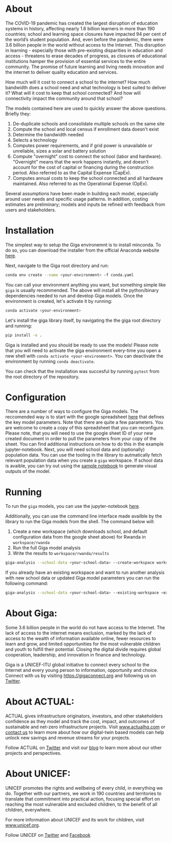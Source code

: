 # About

The COVID-19 pandemic has created the largest disruption of education systems in history, affecting nearly 1.6 billion learners in more than 190 countries; school and learning space closures have impacted 94 per cent of the world’s student population. And, even before the pandemic, there were 3.6 billion people in the world without access to the Internet. This disruption in learning - especially those with pre-existing disparities in education and access - threatens to erase decades of progress, as closures of educational institutions hamper the provision of essential services to the entire community. The promise of future learning and living needs innovation and the internet to deliver quality education and services. 

How much will it cost to connect a school to the internet? How much bandwidth does a school need and what technology is best suited to deliver it? What will it cost to keep that school connected? And how will connectivity impact the community around that school?

The models contained here are used to quickly answer the above questions. Briefly they:

1. De-duplicate schools and consolidate multiple schools on the same site
2. Compute the school and local census if enrollment data doesn't exist
3. Determine the bandwidth needed
4. Selects a technology
5. Computes power requirements, and if grid power is unavailable or unreliable, sizes a solar and battery solution
6. Compute "overnight" cost to connect the school (labor and hardware). "Overnight" means that the work happens instantly, and doesn't account for the cost of capital or financing during the construction period. Also referred to as the Capital Expense (CapEx).
7. Computes annual costs to keep the school connected and all hardware maintained. Also referred to as the Operational Expense (OpEx).

Several assumptions have been made in building each model, especially around user needs and specific usage patterns. In addition, costing estimates are preliminary; models and inputs be refined with feedback from users and stakeholders.

# Installation

The simplest way to setup the Giga environemnt is to install minconda.
To do so, you can download the installer from the official Anaconda website [here](https://docs.conda.io/en/latest/miniconda.html).

Next, navigate to the Giga root directory and run: 

```bash
conda env create --name <your-environment> -f conda.yaml
```

You can call your environment anything you want, but something simple like `giga` is usually recommended. The above will install all the python/binary dependencies needed to run and develop Giga models. Once the environment is created, let's activate it by running:

```bash
conda activate <your-environment>
```

Let's install the giga library itself, by navigating the the giga root directory and running:

```bash
pip install -e .
```

Giga is installed and you should be ready to use the models! Please note that you will need to activate the giga environment every-time you open a new shell with `conda activate <your-environment>`. You can deactivate the environment by running `conda deactivate`.

You can check that the installation was succesful by running `pytest` from the root directory of the repository.

# Configuration

There are a number of ways to configure the Giga models. 
The reccomended way is to start with the google spreadsheet [here](https://docs.google.com/spreadsheets/d/1LsOLtcZG8FO9uF79H7Z_PdN6iHkuMyr5TXw3UllbahE/edit#gid=0) that defines the key model parameters. Note that there are quite a few parameters.
You are welcome to create a copy of this spreadsheet that you can reconfigure.
Please note, that you will need to use the google sheet ID of your new created document in order to pull the parameters from your copy of the sheet.
You can find additional instructions on how to do this in the example jupyter-notebook.
Next, you will need school data and (optionally) population data. 
You can use the tooling in the library to autmatically fetch relevant population data when you create a `giga` workspace. 
If school data is avaible, you can try out using the [sample notebook](https://nbviewer.org/github/actualhq/actualhq.github.io/blob/main/notebooks/giga-run-sample.ipynb) to generate visual outputs of the model. 

# Running
To run the `giga` models, you can use the jupyter-notebook [here](https://nbviewer.org/github/actualhq/actualhq.github.io/blob/main/notebooks/giga-run-sample.ipynb).

Additionally, you can use the command line interface made availble by the library to run the Giga models from the shell.
The command below will:

1. Create a new workspace (which downloads school, and default configuration data from the google sheet above) for Rwanda in `workspace/rwanda`
2. Run the full Giga model analysis
3. Write the results to `workspace/rwanda/results`

```bash
giga-analysis --school-data <your-school-data> --create-workspace workspace/rwanda --country Rwanda --results-directory workspace/rwanda/results
```

If you already have an existing workspace and want to run another analysis with new school data or updated Giga model parameters you can run the following command:

```bash
giga-analysis --school-data <your-school-data> --existing-workspace <existing-workspace-directory> --results-directory <desired-results-directory>
```

# About Giga: 
Some 3.6 billion people in the world do not have access to the Internet. The lack of access to the internet means exclusion, marked by the lack of access to the wealth of information available online, fewer resources to learn and grow, and limited opportunities for the most vulnerable children and youth to fulfill their potential. Closing the digital divide requires global cooperation, leadership, and innovation in finance and technology. 

Giga is a UNICEF-ITU global initiative to connect every school to the Internet and every young person to information, opportunity and choice. Connect with us by visiting https://gigaconnect.org and following us on [Twitter](https://twitter.com/Gigaconnect). 

# About ACTUAL:
ACTUAL gives infrastructure originators, investors, and other stakeholders confidence as they model and track the cost, impact, and outcomes of sustainable and net-zero infrastructure projects. Visit www.actualhq.com or [contact us](mailto:hello@actualhq.com) to learn more about how our digital-twin based models can help unlock new savings and revenue streams for your projects.

Follow ACTUAL on [Twitter](https://twitter.com/ActualHQ) and visit our [blog](http://blog.actualhq.com) to learn more about our other projects and perspectives.

# About UNICEF:
UNICEF promotes the rights and wellbeing of every child, in everything we do. Together with our partners, we work in 190 countries and territories to translate that commitment into practical action, focusing special effort on reaching the most vulnerable and excluded children, to the benefit of all children, everywhere.

For more information about UNICEF and its work for children, visit www.unicef.org.

Follow UNICEF on [Twitter](https://twitter.com/unicefmedia) and [Facebook](https://www.facebook.com/unicef/)
